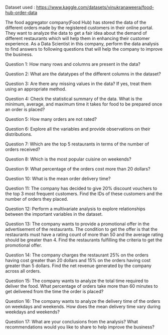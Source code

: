 Dataset used : https://www.kaggle.com/datasets/vinukranaweera/food-hub-order-data

The food aggregator company(Food Hub) has stored the data of the different orders made by the registered customers in their online portal. 
They want to analyze the data to get a fair idea about the demand of different restaurants which will help them in enhancing their customer experience.
As a Data Scientist in this company, perform the data analysis to find answers to following questions that will help the company to improve the business. 

Question 1: How many rows and columns are present in the data?

Question 2: What are the datatypes of the different columns in the dataset?

Question 3: Are there any missing values in the data? If yes, treat them using an appropriate method.

Question 4: Check the statistical summary of the data. What is the minimum, average, and maximum time it takes for food to be prepared once an order is placed?

Question 5: How many orders are not rated?

Question 6: Explore all the variables and provide observations on their distributions. 

Question 7: Which are the top 5 restaurants in terms of the number of orders received? 

Question 8: Which is the most popular cuisine on weekends?

Question 9: What percentage of the orders cost more than 20 dollars?

Question 10: What is the mean order delivery time? 

Question 11: The company has decided to give 20% discount vouchers to the top 3 most frequent customers. Find the IDs of these customers and the number of orders they placed.

Question 12: Perform a multivariate analysis to explore relationships between the important variables in the dataset.

Question 13: The company wants to provide a promotional offer in the advertisement of the restaurants. The condition to get the offer is that the restaurants must have a rating count of more than 50 and the average rating should be greater than 4. Find the restaurants fulfilling the criteria to get the promotional offer.

Question 14: The company charges the restaurant 25% on the orders having cost greater than 20 dollars and 15% on the orders having cost greater than 5 dollars. Find the net revenue generated by the company across all orders.

Question 15: The company wants to analyze the total time required to deliver the food. What percentage of orders take more than 60 minutes to get delivered from the time the order is placed? 

Question 16: The company wants to analyze the delivery time of the orders on weekdays and weekends. How does the mean delivery time vary during weekdays and weekends? 

Question 17: What are your conclusions from the analysis? What recommendations would you like to share to help improve the business?
